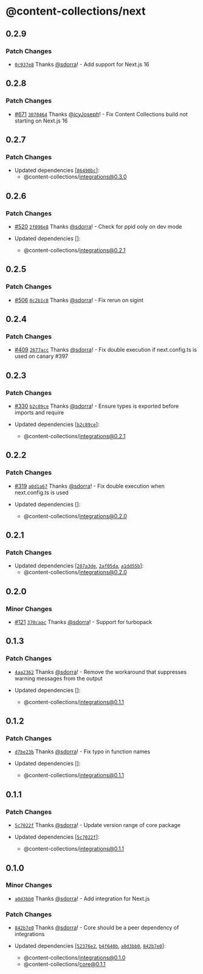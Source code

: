 # @content-collections/next

## 0.2.9

### Patch Changes

- [`0c937e8`](https://github.com/sdorra/content-collections/commit/0c937e8766ae5f1d08c403e9674fb23719fc72db) Thanks [@sdorra](https://github.com/sdorra)! - Add support for Next.js 16

## 0.2.8

### Patch Changes

- [#671](https://github.com/sdorra/content-collections/pull/671) [`3070464`](https://github.com/sdorra/content-collections/commit/3070464f08df4b50388a5a469c1c02303defad35) Thanks [@icyJoseph](https://github.com/icyJoseph)! - Fix Content Collections build not starting on Next.js 16

## 0.2.7

### Patch Changes

- Updated dependencies [[`86490bc`](https://github.com/sdorra/content-collections/commit/86490bc8815ba03ede8c3a9dcb45931cd686db9c)]:
  - @content-collections/integrations@0.3.0

## 0.2.6

### Patch Changes

- [#520](https://github.com/sdorra/content-collections/pull/520) [`2f096e8`](https://github.com/sdorra/content-collections/commit/2f096e8d752199db7d3b4e21d12e423d610a9e0d) Thanks [@sdorra](https://github.com/sdorra)! - Check for ppid ooly on dev mode

- Updated dependencies []:
  - @content-collections/integrations@0.2.1

## 0.2.5

### Patch Changes

- [#506](https://github.com/sdorra/content-collections/pull/506) [`0c2b1c8`](https://github.com/sdorra/content-collections/commit/0c2b1c88d2703dfa2444a15696c751c150582bbf) Thanks [@sdorra](https://github.com/sdorra)! - Fix rerun on sigint

## 0.2.4

### Patch Changes

- [#409](https://github.com/sdorra/content-collections/pull/409) [`2677acc`](https://github.com/sdorra/content-collections/commit/2677acc67409f7cecb51ecc2de5ef1417c9caeaf) Thanks [@sdorra](https://github.com/sdorra)! - Fix double execution if next.config.ts is used on canary #397

## 0.2.3

### Patch Changes

- [#330](https://github.com/sdorra/content-collections/pull/330) [`b2c89ce`](https://github.com/sdorra/content-collections/commit/b2c89ce6075d9a5115486d8ff9c0b84f4c0841dd) Thanks [@sdorra](https://github.com/sdorra)! - Ensure types is exported before imports and require

- Updated dependencies [[`b2c89ce`](https://github.com/sdorra/content-collections/commit/b2c89ce6075d9a5115486d8ff9c0b84f4c0841dd)]:
  - @content-collections/integrations@0.2.1

## 0.2.2

### Patch Changes

- [#319](https://github.com/sdorra/content-collections/pull/319) [`a0d1a67`](https://github.com/sdorra/content-collections/commit/a0d1a678ad13c66607ffd578485a2b3cfb902c0e) Thanks [@sdorra](https://github.com/sdorra)! - Fix double execution when next.config.ts is used

- Updated dependencies []:
  - @content-collections/integrations@0.2.0

## 0.2.1

### Patch Changes

- Updated dependencies [[`207a3de`](https://github.com/sdorra/content-collections/commit/207a3deaa95e34902c262ed8abc6320880b43dc2), [`2af05da`](https://github.com/sdorra/content-collections/commit/2af05da080720c16a02565cac9228d1ebcd9f649), [`a1dd55b`](https://github.com/sdorra/content-collections/commit/a1dd55bcfe198487de40402284d907b977eedcec)]:
  - @content-collections/integrations@0.2.0

## 0.2.0

### Minor Changes

- [#121](https://github.com/sdorra/content-collections/pull/121) [`370caac`](https://github.com/sdorra/content-collections/commit/370caac3c47e1f0c56116c950d67ea88b5692599) Thanks [@sdorra](https://github.com/sdorra)! - Support for turbopack

## 0.1.3

### Patch Changes

- [`4aa2362`](https://github.com/sdorra/content-collections/commit/4aa2362c5e05f766725766fa2ce17bdebcb9a212) Thanks [@sdorra](https://github.com/sdorra)! - Remove the workaround that suppresses warning messages from the output

- Updated dependencies []:
  - @content-collections/integrations@0.1.1

## 0.1.2

### Patch Changes

- [`d7be23b`](https://github.com/sdorra/content-collections/commit/d7be23baadc86d41453beeb219aab51c6fdf9467) Thanks [@sdorra](https://github.com/sdorra)! - Fix typo in function names

- Updated dependencies []:
  - @content-collections/integrations@0.1.1

## 0.1.1

### Patch Changes

- [`5c7022f`](https://github.com/sdorra/content-collections/commit/5c7022f630a9194ff5579f792c06dcca31611cd5) Thanks [@sdorra](https://github.com/sdorra)! - Update version range of core package

- Updated dependencies [[`5c7022f`](https://github.com/sdorra/content-collections/commit/5c7022f630a9194ff5579f792c06dcca31611cd5)]:
  - @content-collections/integrations@0.1.1

## 0.1.0

### Minor Changes

- [`a0d3bb0`](https://github.com/sdorra/content-collections/commit/a0d3bb0103371809a41bffd23f4dc5a43b474e4e) Thanks [@sdorra](https://github.com/sdorra)! - Add integration for Next.js

### Patch Changes

- [`842b7e0`](https://github.com/sdorra/content-collections/commit/842b7e0b221172eef51e203a833fbc256af4b501) Thanks [@sdorra](https://github.com/sdorra)! - Core should be a peer dependency of integrations

- Updated dependencies [[`52376e2`](https://github.com/sdorra/content-collections/commit/52376e2d7b5dff5c2376da57f76b273ef07e2af4), [`b4f640b`](https://github.com/sdorra/content-collections/commit/b4f640b26f18dbe9eb8b3913428010194d918ad1), [`a0d3bb0`](https://github.com/sdorra/content-collections/commit/a0d3bb0103371809a41bffd23f4dc5a43b474e4e), [`842b7e0`](https://github.com/sdorra/content-collections/commit/842b7e0b221172eef51e203a833fbc256af4b501)]:
  - @content-collections/integrations@0.1.0
  - @content-collections/core@0.1.1
